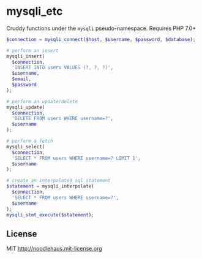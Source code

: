 # mysqli_etc

Cruddy functions under the `mysqli` pseudo-namespace. Requires PHP 7.0+

```php
$connection = mysqli_connect($host, $username, $password, $database);

# perform an insert
mysqli_insert(
  $connection,
  'INSERT INTO users VALUES (?, ?, ?)',
  $username,
  $email,
  $password
);

# perform an update/delete
mysqli_update(
  $connection,
  'DELETE FROM users WHERE username=?',
  $username
);

# perform a fetch
mysqli_select(
  $connection,
  'SELECT * FROM users WHERE username=? LIMIT 1',
  $username
);

# create an interpolated sql statement
$statement = mysqli_interpolate(
  $connection,
  'SELECT * FROM users WHERE username=?',
  $username
);
mysqli_stmt_execute($statement);
```

## License

MIT <http://noodlehaus.mit-license.org>
